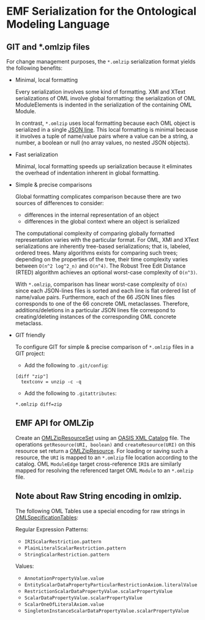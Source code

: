 # EMF Serialization for the Ontological Modeling Language

## GIT and *.omlzip files

For change management purposes, the `*.omlzip` serialization format yields the following benefits:

- Minimal, local formatting

  Every serialization involves some kind of formatting.
  XMI and XText serializations of OML involve global formatting:
  the serialization of OML ModuleElements is indented in the serialization of the containing OML Module.
  
  In contrast, `*.omlzip` uses local formatting because each OML object is serialized in a single [JSON line](http://jsonlines.org/).
  This local formatting is minimal because it involves a tuple of name/value pairs 
  where a value can be a string, a number, a boolean or null (no array values, no nested JSON objects). 
  
- Fast serialization

  Minimal, local formatting speeds up serialization because it eliminates the overhead
  of indentation inherent in global formatting.
  
- Simple & precise comparisons

  Global formatting complicates comparison because there are two sources of differences to consider:
  - differences in the internal representation of an object
  - differences in the global context where an object is serialized
  
  The computational complexity of comparing globally formatted representation varies with the particular format.
  For OML, XMI and XText serializations are inherently tree-based serializations; that is, labeled, ordered trees.
  Many algorithms exists for comparing such trees; depending on the properties of the tree, their time complexity
  varies between `O(n^2 log^2_n)` and `O(n^4)`. The Robust Tree Edit Distance (RTED) algorithm achieves an optional
  worst-case complexity of `O(n^3)`.
  
  With `*.omlzip`, comparison has linear worst-case complexity of `O(n)` since each JSON-lines files
  is sorted and each line is flat ordered list of name/value pairs.
  Furthermore, each of the 66 JSON lines files corresponds to one of the 66 concrete OML metaclasses.
  Therefore, additions/deletions in a particular JSON lines file correspond 
  to creating/deleting instances of the corresponding OML concrete metaclass.
  
- GIT friendly

  To configure GIT for simple & precise comparison of `*.omlzip` files in a GIT project:

  - Add the following to `.git/config`:

  ```
  [diff "zip"]
    textconv = unzip -c -q
  ```

  - Add the following to `.gitattributes`:

  ```
  *.omlzip diff=zip
  ```

  ## EMF API for OMLZip
  
  Create an [OMLZipResourceSet](/src/gov/nasa/jpl/imce/oml/zip/OMLZipResourceSet.xtend) using an [OASIS XML Catalog](https://www.oasis-open.org/committees/entity/spec-2001-08-06.html) file.
  The operations `getResource(URI, boolean)` and `createResource(URI)` on this resource set return a [OMLZipResource](/src/gov/nasa/jpl/imce/oml/zip/OMLZipResource.xtend).
  For loading or saving such a resource, the `URI` is mapped to an `*.omlzip` file location according to the catalog.
  OML `ModuleEdge` target cross-reference `IRI`s are similarly mapped for resolving the referenced target OML `Module` to an `*.omlzip` file.
  
  ## Note about Raw String encoding in omlzip.
  
  The following OML Tables use a special encoding for raw strings in [OMLSpecificationTables](./src/gov/nasa/jpl/imce/oml/zip/OMLSpecificationTables.xtend):
  
  Regular Expression Patterns:
  
  - `IRIScalarRestriction.pattern`
  - `PlainLiteralScalarRestriction.pattern`
  - `StringScalarRestriction.pattern`
  
  Values:
  
  - `AnnotationPropertyValue.value`
  - `EntityScalarDataPropertyParticularRestrictionAxiom.literalValue`
  - `RestrictionScalarDataPropertyValue.scalarPropertyValue`
  - `ScalarDataPropertyValue.scalarPropertyValue`
  - `ScalarOneOfLiteralAxiom.value`
  - `SingletonInstanceScalarDataPropertyValue.scalarPropertyValue`
  
  